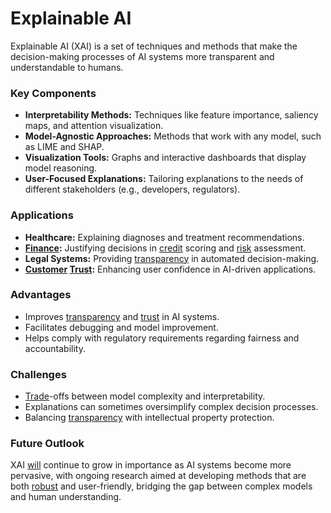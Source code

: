 # Explainable AI

Explainable AI (XAI) is a set of techniques and methods that make the decision-making processes of AI systems more transparent and understandable to humans.

### Key Components
- **Interpretability Methods:** Techniques like feature importance, saliency maps, and attention visualization.
- **Model-Agnostic Approaches:** Methods that work with any model, such as LIME and SHAP.
- **Visualization Tools:** Graphs and interactive dashboards that display model reasoning.
- **User-Focused Explanations:** Tailoring explanations to the needs of different stakeholders (e.g., developers, regulators).

### Applications
- **Healthcare:** Explaining diagnoses and treatment recommendations.
- **[Finance](../f/finance.md):** Justifying decisions in [credit](../c/credit.md) scoring and [risk](../r/risk.md) assessment.
- **Legal Systems:** Providing [transparency](../t/transparency.md) in automated decision-making.
- **[Customer](../c/customer.md) [Trust](../t/trust.md):** Enhancing user confidence in AI-driven applications.

### Advantages
- Improves [transparency](../t/transparency.md) and [trust](../t/trust.md) in AI systems.
- Facilitates debugging and model improvement.
- Helps comply with regulatory requirements regarding fairness and accountability.

### Challenges
- [Trade](../t/trade.md)-offs between model complexity and interpretability.
- Explanations can sometimes oversimplify complex decision processes.
- Balancing [transparency](../t/transparency.md) with intellectual property protection.

### Future Outlook
XAI [will](../w/will.md) continue to grow in importance as AI systems become more pervasive, with ongoing research aimed at developing methods that are both [robust](../r/robust.md) and user-friendly, bridging the gap between complex models and human understanding.
